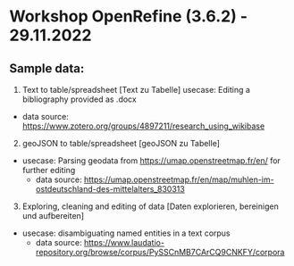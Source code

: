 # Workshop OpenRefine (3.6.2) - 29.11.2022
## Sample data:
1) Text to table/spreadsheet [Text zu Tabelle]
usecase: Editing a bibliography provided as .docx
- data source: https://www.zotero.org/groups/4897211/research_using_wikibase
2) geoJSON to table/spreadsheet [geoJSON zu Tabelle]
  - usecase: Parsing geodata from https://umap.openstreetmap.fr/en/ for further editing
    - data source: https://umap.openstreetmap.fr/en/map/muhlen-im-ostdeutschland-des-mittelalters_830313
3) Exploring, cleaning and editing of data [Daten explorieren, bereinigen und aufbereiten]
  - usecase: disambiguating named entities in a text corpus
    - data source: https://www.laudatio-repository.org/browse/corpus/PySSCnMB7CArCQ9CNKFY/corpora

